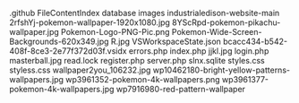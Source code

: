 .github
FileContentIndex
database
images
industrialedison-website-main
2rfshYj-pokemon-wallpaper-1920x1080.jpg
8YScRpd-pokemon-pikachu-wallpaper.jpg
Pokemon-Logo-PNG-Pic.png
Pokemon-Wide-Screen-Backgrounds-620x349.jpg
R.jpg
VSWorkspaceState.json
bcacc434-b542-408f-8ce3-2e77f372d03f.vsidx
errors.php
index.php
jjkl.jpg
login.php
masterball.jpg
read.lock
register.php
server.php
slnx.sqlite
styles.css
styless.css
wallpaper2you_106232.jpg
wp10462180-bright-yellow-patterns-wallpapers.jpg
wp3961352-pokemon-4k-wallpapers.png
wp3961377-pokemon-4k-wallpapers.jpg
wp7916980-red-pattern-wallpaper
